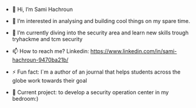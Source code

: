- 👋 Hi, I’m Sami Hachroun
- 👀 I’m interested in analysing and building cool things on my spare time.
- 🌱 I’m currently diving into the security area and learn new skills trough tryhackme and tcm security
- 📫 How to reach me? Linkedin: https://www.linkedin.com/in/sami-hachroun-9470ba21b/ 
- ⚡ Fun fact: I`m a author of an journal that helps students across the globe work towards their goal

- 🛜 Current project: to develop a security operation center in my bedroom:)

